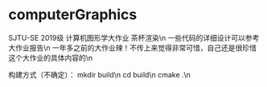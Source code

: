 # computerGraphics
SJTU-SE 2019级 计算机图形学大作业 茶杯渲染\n
一些代码的详细设计可以参考大作业报告\n
一年多之前的大作业辣！不传上来觉得非常可惜，自己还是很珍惜这个大作业的具体内容的\n

构建方式（不确定）：
mkdir build\n
cd build\n
cmake .\n
